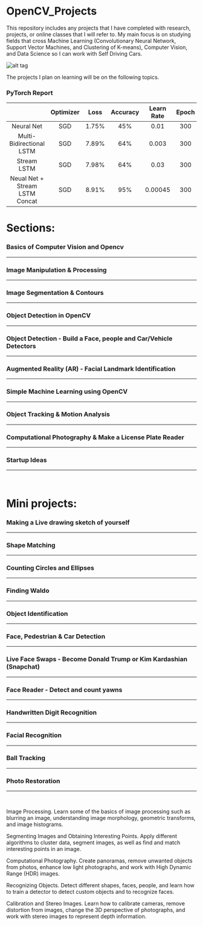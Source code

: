 # OpenCV_Projects

This repository includes any projects that I have completed with research, projects, or online classes that I will refer to. My main focus is on studying fields that cross Machine Learning (Convolutionary Neural Network, Support Vector Machines, and Clustering of K-means), Computer Vision, and Data Science so I can work with Self Driving Cars. 

![alt tag](https://github.com/OverRatedTech/OpenCV_Projects/blob/master/OpenCV_CNN.png)

The projects I plan on learning will be on the following topics. 

### PyTorch Report
|                                  |   Optimizer   | Loss     |  Accuracy  | Learn Rate | Epoch | Batch Size |   GPU Usage  |
| :---:                            | :----:   |  :----:  |    :---:   |  :----:    | :---: |    :---:   |    :----:    | 
| Neural Net                       |  SGD  |  1.75%    |    45%    |    0.01    | 300   |     30     |    29%       | 
| Multi-Bidirectional LSTM         |  SGD  |  7.89%   |    64%     |    0.003   | 300   |     64     |    55%       |
| Stream LSTM                      |  SGD  |  7.98%   |    64%     |    0.03    | 300   |     64     |     0%       |
| Neual Net + Stream LSTM Concat   |  SGD  |  8.91%    |    95%    |  0.00045   | 300   |     64     |   24.13%     |



# Sections: </br>
### Basics of Computer Vision and Opencv </br>
------------------------------------------------------------------------------------------------
### Image Manipulation & Processing 
------------------------------------------------------------------------------------------------
### Image Segmentation & Contours </br>
------------------------------------------------------------------------------------------------
### Object Detection in OpenCV </br>
------------------------------------------------------------------------------------------------
### Object Detection - Build a Face, people and Car/Vehicle Detectors </br>
------------------------------------------------------------------------------------------------
### Augmented Reality (AR) - Facial Landmark Identification </br>
------------------------------------------------------------------------------------------------
### Simple Machine Learning using OpenCV </br>
------------------------------------------------------------------------------------------------
### Object Tracking & Motion Analysis </br>
------------------------------------------------------------------------------------------------
### Computational Photography & Make a License Plate Reader </br>
------------------------------------------------------------------------------------------------
### Startup Ideas </br>
------------------------------------------------------------------------------------------------
</br>

# Mini projects: 
### Making a Live drawing sketch of yourself </br>
------------------------------------------------------------------------------------------------
### Shape Matching </br>
------------------------------------------------------------------------------------------------
### Counting Circles and Ellipses </br>
------------------------------------------------------------------------------------------------
### Finding Waldo </br>
------------------------------------------------------------------------------------------------
### Object Identification </br>
------------------------------------------------------------------------------------------------
### Face, Pedestrian & Car Detection </br>
------------------------------------------------------------------------------------------------
### Live Face Swaps - Become Donald Trump or Kim Kardashian (Snapchat) </br>
------------------------------------------------------------------------------------------------
### Face Reader - Detect and count yawns </br>
------------------------------------------------------------------------------------------------
### Handwritten Digit Recognition </br>
------------------------------------------------------------------------------------------------
### Facial Recognition </br>
------------------------------------------------------------------------------------------------
### Ball Tracking </br>
------------------------------------------------------------------------------------------------
### Photo Restoration </br>
------------------------------------------------------------------------------------------------
</br>

Image Processing. Learn some of the basics of image processing such as blurring an image, understanding image morphology, geometric transforms, and image histograms.

Segmenting Images and Obtaining Interesting Points. Apply different algorithms to cluster data, segment images, as well as find and match interesting points in an image.

Computational Photography. Create panoramas, remove unwanted objects from photos, enhance low light photographs, and work with High Dynamic Range (HDR) images.

Recognizing Objects. Detect different shapes, faces, people, and learn how to train a detector to detect custom objects and to recognize faces.

Calibration and Stereo Images. Learn how to calibrate cameras, remove distortion from images, change the 3D perspective of photographs, and work with stereo images to represent depth information.
